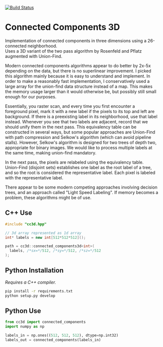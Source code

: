 [![Build Status](https://travis-ci.org/seung-lab/connected-components-3d.svg?branch=master)](https://travis-ci.org/seung-lab/connected-components-3d)

Connected Components 3D
=======================

Implementation of connected components in three dimensions using a 26-connected neighborhood.  
Uses a 3D variant of the two pass algorithm by Rosenfeld and Pflatz augmented with Union-Find.

Modern connected components algorithms appear to  do better by 2x-5x depending on the data, but there is
no superlinear improvement. I picked this algorithm mainly because it is easy to understand and implement. In order to make a reasonably fast implementation, I conservatively used a large array for the union-find data structure instead of a map. This makes the memory usage larger than it would otherwise be, but possibly still small enough for our purposes.

Essentially, you raster scan, and every time you first encounter a foreground pixel, mark it with a new label if the pixels to its top and left are background. If there is a preexisting label in its neighborhood, use that label instead. Whenever you see that two labels are adjacent, record that we should unify them in the next pass. This equivalency table can be constructed in several ways, but some popular approaches are Union-Find with path compression and Selkow's algorithm (which can avoid pipeline stalls). However, Selkow's algorithm is designed for two trees of depth two, appropriate for binary images. We would like to process multiple labels at the same time, making union-find mandatory.

In the next pass, the pixels are relabeled using the equivalency table. Union-Find (disjoint sets) establishes one label as the root label of a tree, and so the root is considered the representative label. Each pixel is labeled with the representative label.
 
There appear to be some modern competing approaches involving decision trees, and an approach called "Light Speed Labeling". If memory becomes a problem, these algorithms might be of use.


## C++ Use 

```cpp
#include "cc3d.hpp"

// 3d array represented as 1d array
int* labels = new int[512*512*512](); 

path = cc3d::connected_components3d<int>(
  labels, /*sx=*/512, /*sy=*/512, /*sz=*/512
);
```

## Python Installation

*Requires a C++ compiler.*

```bash
pip install -r requirements.txt
python setup.py develop
```

## Python Use

```python
from cc3d import connected_components
import numpy as np

labels_in = np.ones((512, 512, 512), dtype=np.int32)
labels_out = connected_components(labels_in)
```